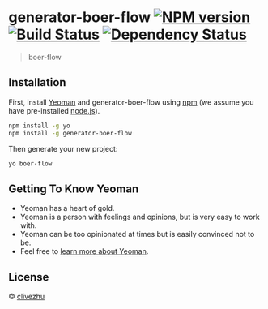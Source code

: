 # generator-boer-flow [![NPM version][npm-image]][npm-url] [![Build Status][travis-image]][travis-url] [![Dependency Status][daviddm-image]][daviddm-url]
>
> boer-flow

## Installation

First, install [Yeoman](http://yeoman.io) and generator-boer-flow using [npm](https://www.npmjs.com/) (we assume you have pre-installed [node.js](https://nodejs.org/)).

```bash
npm install -g yo
npm install -g generator-boer-flow
```

Then generate your new project:

```bash
yo boer-flow
```

## Getting To Know Yeoman

* Yeoman has a heart of gold.
* Yeoman is a person with feelings and opinions, but is very easy to work with.
* Yeoman can be too opinionated at times but is easily convinced not to be.
* Feel free to [learn more about Yeoman](http://yeoman.io/).

## License

 © [clivezhu]()

[npm-image]: https://badge.fury.io/js/generator-boer-flow.svg
[npm-url]: https://npmjs.org/package/generator-boer-flow
[travis-image]: https://travis-ci.com/zhuboer/generator-boer-flow.svg?branch=master
[travis-url]: https://travis-ci.com/zhuboer/generator-boer-flow
[daviddm-image]: https://david-dm.org/zhuboer/generator-boer-flow.svg?theme=shields.io
[daviddm-url]: https://david-dm.org/zhuboer/generator-boer-flow
